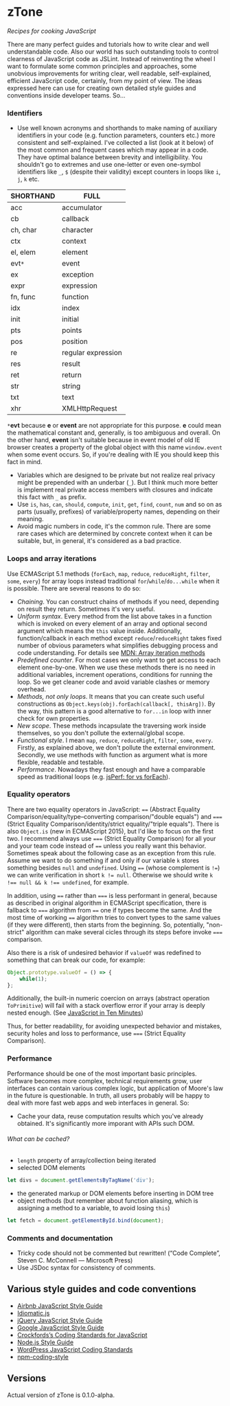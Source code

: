 # zTone

*Recipes for cooking JavaScript*

There are many perfect guides and tutorials how to write clear and well understandable code. Also our world has such outstanding tools to control clearness of JavaScript code as JSLint. Instead of reinventing the wheel I want to formulate some common principles and approaches, some unobvious improvements for writing clear, well readable, self-explained, efficient JavaScript code, certainly, from my point of view. The ideas expressed here can use for creating own detailed style guides and conventions inside developer teams. So...



### Identifiers

- Use well known acronyms and shorthands to make naming of auxiliary identifiers in your code (e.g. function parameters, counters etc.) more consistent and self-explained. I've collected a list (look at it below) of the most common and frequent cases which may appear in a code. They have optimal balance between brevity and intelligibility. You shouldn't go to extremes and use one-letter or even one-symbol identifiers like `_`, `$` (despite their validity) except counters in loops like `i`, `j`, `k` etc.

SHORTHAND |FULL              |
----------|------------------|
acc       |accumulator       |
cb        |callback          |
ch, char  |character         |
ctx       |context           |
el, elem  |element           |
evt`*`    |event             |
ex        |exception         |
expr      |expression        |
fn, func  |function          |
idx       |index             |
init      |initial           |
pts       |points            |
pos       |position          |
re        |regular expression|
res       |result            |
ret       |return            |
str       |string            |
txt       |text              |
xhr       |XMLHttpRequest    |
`*`**evt** because **e** or **event** are not appropriate for this purpose. **e** could mean the mathematical constant and, generally,
   is too ambiguous and overall. On the other hand, **event** isn't suitable because in event model of old IE browser creates a property of
   the global object with this name `window.event` when some event occurs. So, if you're dealing with IE you should keep this fact in mind.
- Variables which are designed to be private but not realize real privacy might be prepended with an underbar (`_`). But I think much more better is implement real private access members with closures and indicate this fact with `_` as prefix.
- Use `is`, `has`, `can`, `should`, `compute`, `init`, `get`, `find`, `count`, `num` and so on as parts (usually, prefixes) of variable/property names, depending on their meaning.
- Avoid magic numbers in code, it's the common rule. There are some rare cases which are determined by concrete context when it can be suitable, but, in general, it's considered as a bad practice.


### Loops and array iterations

Use ECMAScript 5.1 methods (`forEach`, `map`, `reduce`, `reduceRight`, `filter`, `some`, `every`) for array loops instead traditional `for`/`while`/`do...while` when it is possible. There are several reasons to do so:
- *Chaining*. You can construct chains of methods if you need, depending on result they return. Sometimes it's very useful.
- *Uniform syntax*. Every method from the list above takes in a function which is invoked on every element of an array and optional second argument which means the `this` value inside. Additionally, function/callback in each method except `reduce`/`reduceRight` takes fixed number of obvious parameters what simplifies debugging process and code understanding.
For details see [MDN: Array iteration methods](https://developer.mozilla.org/en-US/docs/Web/JavaScript/Reference/Global_Objects/Array#Iteration_methods)
- *Predefined counter*. For most cases we only want to get access to each element one-by-one. When we use these methods there is no need in additional variables, increment operations, conditions for running the loop. So we get cleaner code and avoid variable clashes or memory overhead.
- *Methods, not only loops*. It means that you can create such useful constructions as `Object.keys(obj).forEach(callback[, thisArg])`. By the way, this pattern is a good alternative to `for...in` loop with inner check for own properties.
- *New scope*. These methods incapsulate the traversing work inside themselves, so you don't pollute the external/global scope.
- *Functional style*. I mean `map`, `reduce`, `reduceRight`, `filter`, `some`, `every`. Firstly, as explained above, we don't pollute the external environment. Secondly, we use methods with function as argument what is more flexible, readable and testable.
- *Performance*. Nowadays they fast enough and have a comparable speed as traditional loops (e.g. [jsPerf: for vs forEach](https://jsperf.com/for-vs-foreach/37)).


### Equality operators

There are two equality operators in JavaScript: `==` (Abstract Equality Comparison/equality/type–converting comparison/"double equals") and `===` (Strict Equality Comparison/identity/strict equality/"triple equals"). There is also `Object.is` (new in ECMAScript 2015), but I'd like to focus on the first two. I recommend always use `===` (Strict Equality Comparison) for all your and your team code instead of `==` unless you really want this behavior. Sometimes speak about the following case as an exception from this rule. Assume we want to do something if and only if our variable `k` stores something besides `null` and `undefined`. Using `==` (whose complement is `!=`) we can write verification in short 
`k != null`. Otherwise we should write `k !== null && k !== undefined`, for example.

In addition, using `==` rather than `===` is less performant in general, because as described in original algorithm in ECMAScript specification, there is fallback to `===` algorithm from `==` one if types become the same. And the most time of working `==` algorithm tries to convert types to the same values (if they were different), then starts from the beginning. So, potentially, "non-strict" algorithm can make several cicles through its steps before invoke `===` comparison.

Also there is a risk of undesired behavior if `valueOf` was redefined to something that can break our code, for example:
```javascript
Object.prototype.valueOf = () => {
	while(1);
};
```
Additionally, the built-in numeric coercion on arrays (abstract operation `ToPrimitive`) will fail with a stack overflow error if your array is deeply nested enough. (See [JavaScript in Ten Minutes](https://github.com/spencertipping/js-in-ten-minutes))

Thus, for better readability, for avoiding unexpected behavior and mistakes, security holes and loss to performance, use `===` (Strict Equality Comparison).


### Performance

Performance should be one of the most important basic principles. Software becomes more complex, technical requirements grow, user interfaces can contain various complex logic, but application of Moore's law in the future is questionable. In truth, all users probably will be happy to deal with more fast web apps and web interfaces in general. So:
- Cache your data, reuse computation results which you've already obtained. It's significantly more imporant with APIs such DOM.
###### What can be cached?
- `length` property of array/collection being iterated
- selected DOM elements
```javascript
let divs = document.getElementsByTagName('div');
```
- the generated markup or DOM elements before inserting in DOM tree
- object methods (but remember about function aliasing, which is assigning a method to a variable, to avoid losing `this`)
```javascript
let fetch = document.getElementById.bind(document);
```


### Comments and documentation

- Tricky code should not be commented but rewritten! (“Code Complete”, Steven C. McConnell — Microsoft Press)
- Use JSDoc syntax for consistency of comments.


## Various style guides and code conventions

- [Airbnb JavaScript Style Guide](https://github.com/airbnb/javascript#airbnb-javascript-style-guide-)
- [Idiomatic.js](https://github.com/rwaldron/idiomatic.js#principles-of-writing-consistent-idiomatic-javascript)
- [jQuery JavaScript Style Guide](https://contribute.jquery.org/style-guide/js/)
- [Google JavaScript Style Guide](https://google.github.io/styleguide/javascriptguide.xml)
- [Crockfords’s Coding Standards for JavaScript](http://javascript.crockford.com/code.html)
- [Node.js Style Guide](https://github.com/felixge/node-style-guide#nodejs-style-guide)
- [WordPress JavaScript Coding Standards](https://make.wordpress.org/core/handbook/best-practices/coding-standards/javascript/)
- [npm-coding-style](https://docs.npmjs.com/misc/coding-style)


## Versions
Actual version of zTone is 0.1.0-alpha.